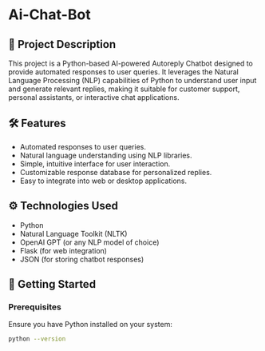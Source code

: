 # Ai-Chat-Bot

## 📜 Project Description
This project is a Python-based AI-powered Autoreply Chatbot designed to provide automated responses to user queries. It leverages the Natural Language Processing (NLP) capabilities of Python to understand user input and generate relevant replies, making it suitable for customer support, personal assistants, or interactive chat applications.

## 🛠️ Features
- Automated responses to user queries.
- Natural language understanding using NLP libraries.
- Simple, intuitive interface for user interaction.
- Customizable response database for personalized replies.
- Easy to integrate into web or desktop applications.

## ⚙️ Technologies Used
- Python
- Natural Language Toolkit (NLTK)
- OpenAI GPT (or any NLP model of choice)
- Flask (for web integration)
- JSON (for storing chatbot responses)

## 🚀 Getting Started

### Prerequisites
Ensure you have Python installed on your system:
```bash
python --version

